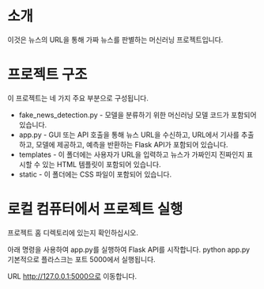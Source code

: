 # 소개
이것은 뉴스의 URL을 통해 가짜 뉴스를 판별하는 머신러닝 프로젝트입니다.

# 프로젝트 구조
이 프로젝트는 네 가지 주요 부분으로 구성됩니다.

* fake_news_detection.py - 모델을 분류하기 위한 머신러닝 모델 코드가 포함되어 있습니다.
* app.py - GUI 또는 API 호출을 통해 뉴스 URL을 수신하고, URL에서 기사를 추출하고, 모델에 제공하고, 예측을 반환하는 Flask API가 포함되어 있습니다.
* templates - 이 폴더에는 사용자가 URL을 입력하고 뉴스가 가짜인지 진짜인지 표시할 수 있는 HTML 템플릿이 포함되어 있습니다.
* static - 이 폴더에는 CSS 파일이 포함되어 있습니다.

# 로컬 컴퓨터에서 프로젝트 실행

프로젝트 홈 디렉토리에 있는지 확인하십시오.

아래 명령을 사용하여 app.py를 실행하여 Flask API를 시작합니다.
python app.py
기본적으로 플라스크는 포트 5000에서 실행됩니다.

URL http://127.0.0.1:5000으로 이동합니다.
